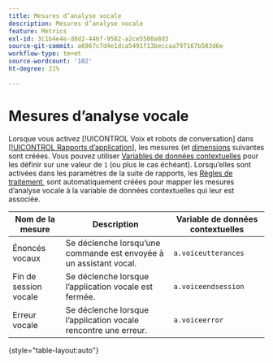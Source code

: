 ```yaml
---
title: Mesures d’analyse vocale
description: Mesures d’analyse vocale
feature: Metrics
exl-id: 3c1b4e4e-d8d2-446f-9582-a2ce5580a8d3
source-git-commit: a6967c7d4e1dca5491f13beccaa797167b503d6e
workflow-type: tm+mt
source-wordcount: '102'
ht-degree: 21%

---
```


# Mesures d’analyse vocale

Lorsque vous activez [!UICONTROL Voix et robots de conversation] dans [[!UICONTROL Rapports d’application]](/help/admin/tools/manage-rs/edit-settings/app-reporting.md), les mesures (et [dimensions](../dimensions/voice-dimensions.md) suivantes sont créées. Vous pouvez utiliser [Variables de données contextuelles](/help/implement/vars/page-vars/contextdata.md) pour les définir sur une valeur de `1` (ou plus le cas échéant). Lorsqu’elles sont activées dans les paramètres de la suite de rapports, les [&#x200B; Règles de traitement &#x200B;](/help/admin/tools/manage-rs/edit-settings/general/processing-rules/pr-overview.md) sont automatiquement créées pour mapper les mesures d’analyse vocale à la variable de données contextuelles qui leur est associée.

| Nom de la mesure | Description | Variable de données contextuelles |
| --- | --- | --- |
| Énoncés vocaux | Se déclenche lorsqu’une commande est envoyée à un assistant vocal. | `a.voiceutterances` |
| Fin de session vocale | Se déclenche lorsque l’application vocale est fermée. | `a.voiceendsession` |
| Erreur vocale | Se déclenche lorsque l’application vocale rencontre une erreur. | `a.voiceerror` |

{style="table-layout:auto"}
